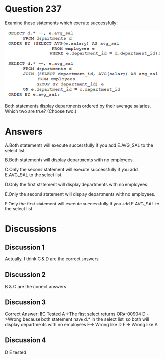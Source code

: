 # Question 237
Examine these statements which execute successfully:

![](../images/image128.png)
		
Both statements display departments ordered by their average salaries.
Which two are true? (Choose two.)

# Answers
A.Both statements will execute successfully if you add E.AVG_SAL to the select list.

B.Both statements will display departments with no employees.

C.Only the second statement will execute successfully if you add E.AVG_SAL to the select list.

D.Only the first statement will display departments with no employees.

E.Only the second statement will display departments with no employees.

F.Only the first statement will execute successfully if you add E.AVG_SAL to the select list.

# Discussions
## Discussion 1
Actually, I think C & D are the correct answers

## Discussion 2
B & C are the correct answers

## Discussion 3
Correct Answer: BC Tested
A->The first select returns ORA-00904 
D ->Wrong because both statement have d.* in the select list, so both will display departments with no employees
E-> Wrong like D
F -> Wrong like A

## Discussion 4
D E tested

